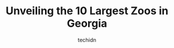 ---
layout: ampstory
image: https://i0.wp.com/paketmu.com/wp-content/uploads/2023/06/georgia-safari-conservation-park-0-in-georgia-1686365932.png?resize=640,853
author: techidn
featured: false
description: Explore the diverse Zoo scene in Georgia, home to an incredible selection of 10 establishments catering to every taste. Whether youre in search of iconic favorites or undiscovered treasures
title: Unveiling the 10 Largest Zoos in Georgia
cover:
   title: Unveiling the 10 Largest Zoos in Georgia
   subtitle: RICKPATE
   background: https://paketmu.com/wp-content/uploads/2023/06/georgia-safari-conservation-park-0-in-georgia-1686365932.png

pages: 
 - layout: thirds
   top: <h1>#1 Zoo Atlanta</h1>
   bottom: "<p>We went on a weekend and it was not at all crowded. We spent more than 3 hours there and it was so much fun. Found new species. Was damn excited to see the lions but they</p>"
   background: https://paketmu.com/wp-content/uploads/2023/06/georgia-safari-conservation-park-1-in-georgia-1686365936.jpeg
   backgroundblur: true
 - layout: thirds
   top: <h1>#2 Wild Animal Safari - Pine Mountain, Georgia</h1>
   bottom: "<p>Overall great experience but is pretty pricey. I would suggest renting one of their vehicles instead of driving your own. We drove our own and we were fine but have prefe</p>"
   background: https://paketmu.com/wp-content/uploads/2023/06/georgia-safari-conservation-park-2-in-georgia-1686365937.jpeg
   cta:
      link: https://paketmu.com/unveiling-the-10-largest-zoos-in-georgia/
      text: Unveiling the 10 Largest Zoos in Georgia
 - layout: thirds
   top: <h1>#3 Yellow River Wildlife Sanctuary</h1>
   bottom: "<p>We had an amazing time here celebrating myDaughters 3rd birthday with familyAnd friends. Not too crowded, excellent foliage covering the hot sun as you enjoy all of the h</p>"
   background: https://paketmu.com/wp-content/uploads/2023/06/georgia-safari-conservation-park-3-in-georgia-1686365937.jpeg
   cta:
      link: https://paketmu.com/unveiling-the-10-largest-zoos-in-georgia/
      text: Unveiling the 10 Largest Zoos in Georgia
 - layout: thirds
   top: <h1>#4 SeaQuest Stonecrest</h1>
   bottom: "<p>8020 Mall Pkwy Suite #1000, Stonecrest, GA 30038, United States</p>"
   background: https://images.unsplash.com/photo-1552083974-186346191183?ixlib=rb-4.0.3&ixid=MnwxMjA3fDB8MHxwaG90by1wYWdlfHx8fGVufDB8fHx8&auto=format&fit=crop&w=640&h=853&q=80
   cta:
      link: https://paketmu.com/unveiling-the-10-largest-zoos-in-georgia/
      text: Unveiling the 10 Largest Zoos in Georgia
 - layout: thirds
   top: <h1>#5 Chestatee Wildlife Preserve & Zoo</h1>
   bottom: "<p>469 Old Dahlonega Hwy, Dahlonega, GA 30533, United States</p>"
   background: https://images.unsplash.com/photo-1567360425618-1594206637d2?ixlib=rb-4.0.3&ixid=MnwxMjA3fDB8MHxwaG90by1wYWdlfHx8fGVufDB8fHx8&auto=format&fit=crop&w=640&h=853&q=80
   cta:
      link: https://paketmu.com/unveiling-the-10-largest-zoos-in-georgia/
      text: Unveiling the 10 Largest Zoos in Georgia
 - layout: thirds
   top: <h1>#6 North Georgia Wildlife Park and Safari</h1>
   bottom: "<p>2912 Paradise Valley Rd, Cleveland, GA 30528, United States</p>"
   background: https://images.unsplash.com/photo-1567095761054-7a02e69e5c43?ixlib=rb-4.0.3&ixid=MnwxMjA3fDB8MHxwaG90by1wYWdlfHx8fGVufDB8fHx8&auto=format&fit=crop&w=640&h=853&q=80
   cta:
      link: https://paketmu.com/unveiling-the-10-largest-zoos-in-georgia/
      text: Unveiling the 10 Largest Zoos in Georgia
 - layout: thirds
   top: <h1>#7 Pettit Creek Farms</h1>
   bottom: "<p>337 Cassville Rd, Cartersville, GA 30120, United States</p>"
   background: https://images.unsplash.com/photo-1609083590460-7b8cc0ca65f8?ixlib=rb-4.0.3&ixid=MnwxMjA3fDB8MHxwaG90by1wYWdlfHx8fGVufDB8fHx8&auto=format&fit=crop&w=640&h=853&q=80
   cta:
      link: https://paketmu.com/unveiling-the-10-largest-zoos-in-georgia/
      text: Unveiling the 10 Largest Zoos in Georgia
 - layout: thirds
   middle: Continue reading...
   background: https://images.unsplash.com/photo-1614648718611-0635f29016cb?ixlib=rb-4.0.3&ixid=MnwxMjA3fDB8MHxwaG90by1wYWdlfHx8fGVufDB8fHx8&auto=format&fit=crop&w=640&h=853&q=80
   cta:
      link: https://paketmu.com/unveiling-the-10-largest-zoos-in-georgia/
      text: Unveiling the 10 Largest Zoos in Georgia
      
---